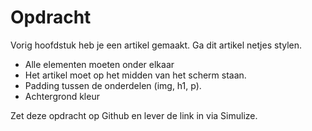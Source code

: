 # Opdracht
Vorig hoofdstuk heb je een artikel gemaakt. Ga dit artikel netjes stylen.
* Alle elementen moeten onder elkaar
* Het artikel moet op het midden van het scherm staan.
* Padding tussen de onderdelen (img, h1, p). 
* Achtergrond kleur

Zet deze opdracht op Github en lever de link in via Simulize.


